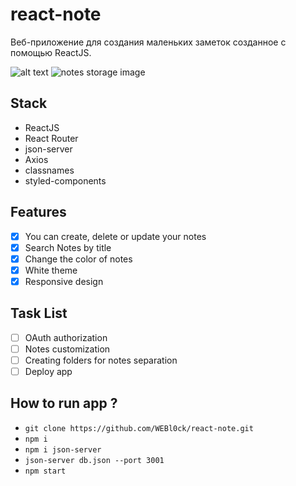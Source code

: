 # react-note
Веб-приложение для создания маленьких заметок созданное с помощью ReactJS.

![alt text](https://i.imgur.com/OUpGT2l.png)
![notes storage image](https://i.imgur.com/2tBqL2l.png)

## Stack
* ReactJS
* React Router
* json-server
* Axios
* classnames
* styled-components
## Features
- [x] You can create, delete or update your notes
- [x] Search Notes by title
- [x] Change the color of notes
- [x] White theme
- [x] Responsive design 
## Task List
- [ ] OAuth authorization
- [ ] Notes customization
- [ ] Creating folders for notes separation
- [ ] Deploy app 

## How to run app ?
- ```git clone https://github.com/WEBl0ck/react-note.git```
- ```npm i```
- ```npm i json-server```
- ```json-server db.json --port 3001```
- ```npm start```
